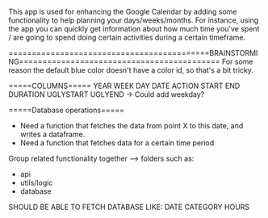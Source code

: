 
This app is used for enhancing the Google Calendar by adding some functionality to help 
planning your days/weeks/months. For instance, using the app you can quickly get information 
about how much time you've spent / are going to spend doing certain activities during a certain timeframe. 




===========================================BRAINSTORMING===========================================
For some reason the default blue color doesn't have a color id, so that's a bit tricky. 

=====COLUMNS=====
YEAR WEEK DAY DATE ACTION START END DURATION UGLYSTART UGLYEND
-> Could add weekday?

=====Database operations=====
- Need a function that fetches the data from point X to this date, and writes a dataframe.
- Need a function that fetches data for a certain time period

Group related functionality together
--> folders such as:
- api
- utils/logic
- database

SHOULD BE ABLE TO FETCH DATABASE LIKE:
DATE CATEGORY HOURS

